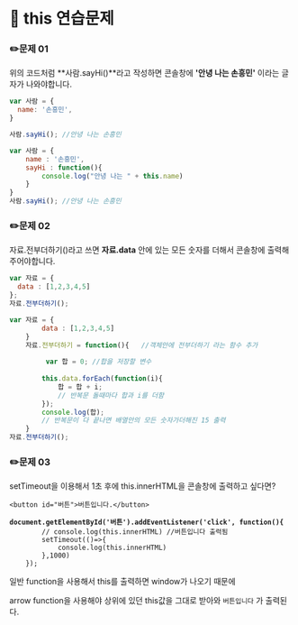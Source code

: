 # 🥸 this 연습문제

### ✏️문제 01



위의 코드처럼 **사람.sayHi()**라고 작성하면 콘솔창에 **'안녕 나는 손흥민'** 이라는 글자가 나와야합니다.&#x20;

```javascript
var 사람 = {
  name: '손흥민',
}

사람.sayHi(); //안녕 나는 손흥민
```



```javascript
var 사람 = {
    name : '손흥민',
    sayHi : function(){
        console.log("안녕 나는 " + this.name)
    }
}
사람.sayHi(); //안녕 나는 손흥민
```





### ✏️문제 02



자료.전부더하기()라고 쓰면 **자료.data** 안에 있는 모든 숫자를 더해서 콘솔창에 출력해주어야합니다.&#x20;

```javascript
var 자료 = { 
  data : [1,2,3,4,5] 
};
자료.전부더하기();
```



```javascript
var 자료 = {
        data : [1,2,3,4,5]
    }
    자료.전부더하기 = function(){   //객체안에 전부더하기 라는 함수 추가
       
         var 합 = 0; //합을 저장할 변수
        
        this.data.forEach(function(i){
            합 = 합 + i;
            // 반복문 돌때마다 합과 i를 더함
        });
        console.log(합);
        // 반복문이 다 끝나면 배열안의 모든 숫자가더해진 15 출력
    }
자료.전부더하기();
```





### ✏️문제 03



&#x20;setTimeout을 이용해서 1초 후에 this.innerHTML을 콘솔창에 출력하고 싶다면?



```markup
<button id="버튼">버튼입니다.</button>
```

<pre class="language-javascript"><code class="lang-javascript"><strong>document.getElementById('버튼').addEventListener('click', function(){
</strong>        // console.log(this.innerHTML) //버튼입니다 출력됨
        setTimeout(()=>{
            console.log(this.innerHTML)
        },1000)
    });
</code></pre>

일반 function을 사용해서 this를 출력하면  window가 나오기 때문에&#x20;

arrow function을 사용해야 상위에 있던  this값을 그대로 받아와 `버튼입니다` 가 출력된다.

